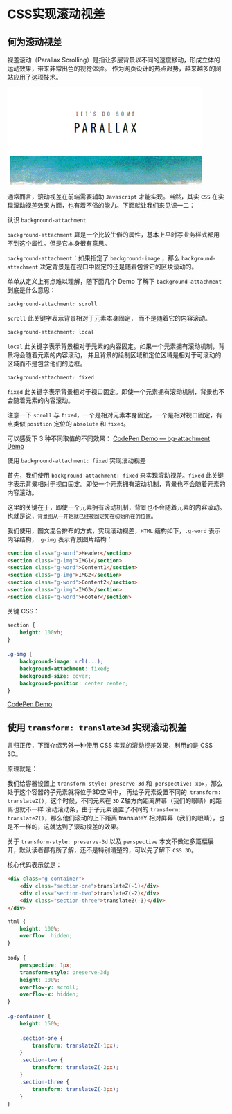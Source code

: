 # CSS实现滚动视差

## 何为滚动视差

视差滚动（Parallax Scrolling）是指让多层背景以不同的速度移动，形成立体的运动效果，带来非常出色的视觉体验。 作为网页设计的热点趋势，越来越多的网站应用了这项技术。

![](/images/css/parallax-scrollling-640.gif)

通常而言，滚动视差在前端需要辅助 `Javascript` 才能实现。当然，其实 `CSS` 在实现滚动视差效果方面，也有着不俗的能力。下面就让我们来见识一二：

认识 `background-attachment`

`background-attachment` 算是一个比较生僻的属性，基本上平时写业务样式都用不到这个属性。但是它本身很有意思。

`background-attachment`：如果指定了 `background-image` ，那么 `background-attachment` 决定背景是在视口中固定的还是随着包含它的区块滚动的。

单单从定义上有点难以理解，随下面几个 Demo 了解下 `background-attachment` 到底是什么意思：

```css
background-attachment: scroll
```

`scroll` 此关键字表示背景相对于元素本身固定， 而不是随着它的内容滚动。

```css
background-attachment: local
```

`local` 此关键字表示背景相对于元素的内容固定。如果一个元素拥有滚动机制，背景将会随着元素的内容滚动， 并且背景的绘制区域和定位区域是相对于可滚动的区域而不是包含他们的边框。

```css
background-attachment: fixed
```

`fixed` 此关键字表示背景相对于视口固定。即使一个元素拥有滚动机制，背景也不会随着元素的内容滚动。

注意一下 `scroll` 与 `fixed`，一个是相对元素本身固定，一个是相对视口固定，有点类似 `position` 定位的 `absolute` 和 `fixed`。

可以感受下 3 种不同取值的不同效果：
[CodePen Demo — bg-attachment Demo](https://codepen.io/Chokcoco/pen/xJJorg)

使用 `background-attachment: fixed` 实现滚动视差

首先，我们使用 `background-attachment: fixed` 来实现滚动视差。`fixed` 此关键字表示背景相对于视口固定。即使一个元素拥有滚动机制，背景也不会随着元素的内容滚动。

这里的关键在于，即使一个元素拥有滚动机制，背景也不会随着元素的内容滚动。也就是说，`背景图从一开始就已经被固定死在初始所在的位置`。

我们使用，图文混合排布的方式，实现滚动视差，`HTML` 结构如下，`.g-word` 表示内容结构，`.g-img` 表示背景图片结构：

```html
<section class="g-word">Header</section>
<section class="g-img">IMG1</section>
<section class="g-word">Content1</section>
<section class="g-img">IMG2</section>
<section class="g-word">Content2</section>
<section class="g-img">IMG3</section>
<section class="g-word">Footer</section>
```

关键 CSS：

```css
section {
    height: 100vh;
}

.g-img {
    background-image: url(...);
    background-attachment: fixed;
    background-size: cover;
    background-position: center center;
}
```

[CodePen Demo](https://codepen.io/Chokcoco/pen/JBaQoY)

## 使用 `transform: translate3d` 实现滚动视差

言归正传，下面介绍另外一种使用 CSS 实现的滚动视差效果，利用的是 CSS 3D。

原理就是：

我们给容器设置上 `transform-style: preserve-3d` 和` perspective: xpx`，那么处于这个容器的子元素就将位于3D空间中，
再给子元素设置不同的` transform: translateZ()`，这个时候，不同元素在 `3D` Z轴方向距离屏幕（我们的眼睛）的距离也就不一样
滚动滚动条，由于子元素设置了不同的 `transform: translateZ()`，那么他们滚动的上下距离 translateY 相对屏幕（我们的眼睛），也是不一样的，这就达到了滚动视差的效果。

关于 `transform-style: preserve-3d` 以及 `perspective` 本文不做过多篇幅展开，默认读者都有所了解，还不是特别清楚的，可以先了解下 `CSS 3D`。

核心代码表示就是：

```html
<div class="g-container">
    <div class="section-one">translateZ(-1)</div>
    <div class="section-two">translateZ(-2)</div>
    <div class="section-three">translateZ(-3)</div>
</div>
```

```css
html {
    height: 100%;
    overflow: hidden;
}

body {
    perspective: 1px;
    transform-style: preserve-3d;
    height: 100%;
    overflow-y: scroll;
    overflow-x: hidden;
}

.g-container {
    height: 150%;

    .section-one {
        transform: translateZ(-1px);
    }
    .section-two {
        transform: translateZ(-2px);
    }
    .section-three {
        transform: translateZ(-3px);
    }
}
```

